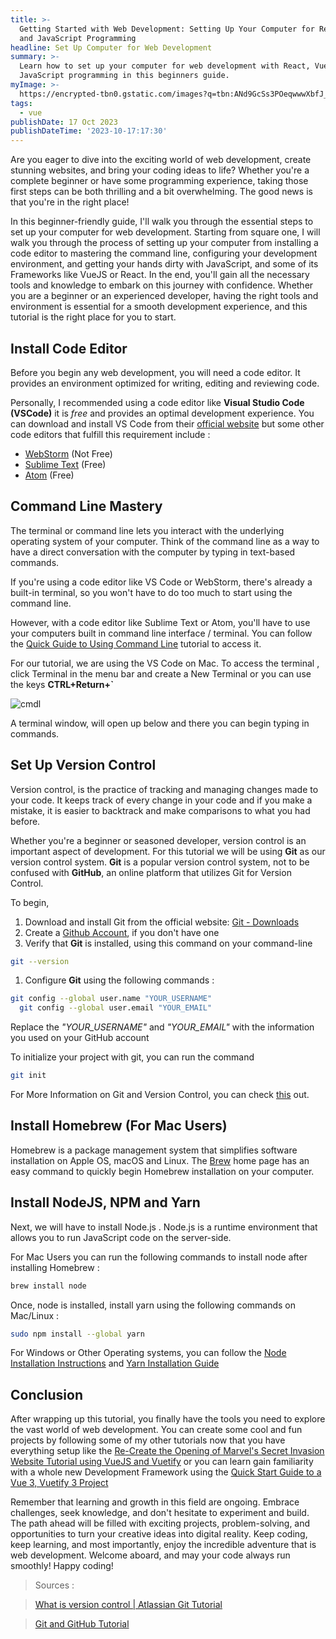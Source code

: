 ```yaml
---
title: >-
  Getting Started with Web Development: Setting Up Your Computer for React, Vue,
  and JavaScript Programming
headline: Set Up Computer for Web Development
summary: >-
  Learn how to set up your computer for web development with React, Vue, and
  JavaScript programming in this beginners guide.
myImage: >-
  https://encrypted-tbn0.gstatic.com/images?q=tbn:ANd9GcSs3POeqwwwXbfJ_7hEDQGlKUxD_tc_B3jxNT2azHjjuFaw1GCP0usidCJkmFeZIVvHDX8&usqp=CAU
tags:
  - vue
publishDate: 17 Oct 2023
publishDateTime: '2023-10-17:17:30'
---
```


Are you eager to dive into the exciting world of web development, create stunning websites, and bring your coding ideas to life? Whether you're a complete beginner or have some programming experience, taking those first steps can be both thrilling and a bit overwhelming. The good news is that you're in the right place!

In this beginner-friendly guide, I'll walk you through the essential steps to set up your computer for web development. Starting from square one, I will walk you through the process of setting up your computer from installing a code editor to mastering the command line, configuring your development environment, and getting your hands dirty with JavaScript, and some of its Frameworks like VueJS or React. In the end, you'll gain all the necessary tools and knowledge to embark on this journey with confidence. Whether you are a beginner or an experienced developer, having the right tools and environment is essential for a smooth development experience, and this tutorial is the right place for you to start.

## Install Code Editor

Before you begin any web development, you will need a code editor. It provides an environment optimized for writing, editing and reviewing code.

Personally, I recommended using a code editor like **Visual Studio Code (VSCode)** it is _free_ and provides an optimal development experience. You can download and install VS Code from their [official website](https://code.visualstudio.com) but some other code editors that fulfill this requirement include :

- [WebStorm](https://www.jetbrains.com/webstorm/) (Not Free)
- [Sublime Text](https://www.sublimetext.com) (Free)
- [Atom](https://atom-editor.cc) (Free)

## Command Line Mastery

The terminal or command line lets you interact with the underlying operating system of your computer. Think of the command line as a way to have a direct conversation with the computer by typing in text-based commands.

If you're using a code editor like VS Code or WebStorm, there's already a built-in terminal, so you won't have to do too much to start using the command line.

However, with a code editor like Sublime Text or Atom, you'll have to use your computers built in command line interface / terminal. You can follow the [Quick Guide to Using Command Line](https://towardsdatascience.com/a-quick-guide-to-using-command-line-terminal-96815b97b955) tutorial to access it.

For our tutorial, we are using the VS Code on Mac. To access the terminal , click Terminal in the menu bar and create a New Terminal or you can use the keys **CTRL+Return+`**

<img src="https://res.cloudinary.com/dgdsc8fxf/image/upload/v1735782034/3kyXR4f_culggr.png" alt="cmdl"/>

A terminal window, will open up below and there you can begin typing in commands.

## Set Up Version Control

Version control, is the practice of tracking and managing changes made to your code. It keeps track of every change in your code and if you make a mistake, it is easier to backtrack and make comparisons to what you had before.

Whether you're a beginner or seasoned developer, version control is an important aspect of development. For this tutorial we will be using **Git** as our version control system. **Git** is a popular version control system, not to be confused with **GitHub**, an online platform that utilizes Git for Version Control.

To begin,

1. Download and install Git from the official website: [Git - Downloads](https://git-scm.com/downloads)
2. Create a [Github Account](https://docs.github.com/en/get-started/onboarding/getting-started-with-your-github-account), if you don't have one
3. Verify that **Git** is installed, using this command on your command-line

```bash
git --version
```

1. Configure **Git** using the following commands :

```bash
git config --global user.name "YOUR_USERNAME"
  git config --global user.email "YOUR_EMAIL"
```

Replace the _"YOUR_USERNAME"_ and _"YOUR_EMAIL"_ with the information you used on your GitHub account

To initialize your project with git, you can run the command

```bash
git init
```

For More Information on Git and Version Control, you can check [this](https://www.freecodecamp.org/news/git-and-github-for-beginners/) out.

## Install Homebrew (For Mac Users)

Homebrew is a package management system that simplifies software installation on Apple OS, macOS and Linux. The [Brew](https://brew.sh) home page has an easy command to quickly begin Homebrew installation on your computer.

## Install NodeJS, NPM and Yarn

Next, we will have to install Node.js . Node.js is a runtime environment that allows you to run JavaScript code on the server-side.

For Mac Users you can run the following commands to install node after installing Homebrew :

```bash
brew install node
```

Once, node is installed, install yarn using the following commands on Mac/Linux :

```bash
sudo npm install --global yarn
```

For Windows or Other Operating systems, you can follow the [Node Installation Instructions](https://docs.npmjs.com/downloading-and-installing-node-js-and-npm) and [Yarn Installation Guide](https://classic.yarnpkg.com/lang/en/docs/install/#windows-stable)

## Conclusion

After wrapping up this tutorial, you finally have the tools you need to explore the vast world of web development. You can create some cool and fun projects by following some of my other tutorials now that you have everything setup like the [Re-Create the Opening of Marvel's Secret Invasion Website Tutorial using VueJS and Vuetify](/blog/recreate-secret-invasion-website) or you can learn gain familiarity with a whole new Development Framework using the [Quick Start Guide to a Vue 3, Vuetify 3 Project](/blog/start-vue-project-with-shortcuts)

Remember that learning and growth in this field are ongoing. Embrace challenges, seek knowledge, and don't hesitate to experiment and build. The path ahead will be filled with exciting projects, problem-solving, and opportunities to turn your creative ideas into digital reality. Keep coding, keep learning, and most importantly, enjoy the incredible adventure that is web development. Welcome aboard, and may your code always run smoothly! Happy coding!

> Sources :

> [What is version control | Atlassian Git Tutorial](https://www.atlassian.com/git/tutorials/what-is-version-control)

> [Git and GitHub Tutorial](https://www.freecodecamp.org/news/git-and-github-for-beginners/)
